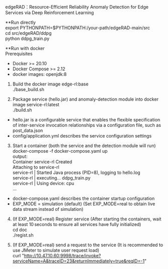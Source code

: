 edgeRAD：Resource-Efficient Reliability Anomaly Detection for Edge Services via Deep Reinforcement Learning

**Run directly<br>
export PYTHONPATH=$PYTHONPATH:/your-path/edgeRAD-main/src<br> 
cd src/edgeRAD/ddpg<br>
python ddpg_train.py

**Run with docker<br>
Prerequisites
* Docker >= 20.10  
* Docker Compose >= 2.12  
* docker images: openjdk:8

1. Build the docker image edge-rl:base <br>
./base_build.sh

2. Package service (hello.jar) and anomaly-detection module into docker image service-rl:latest<br>
./build.sh

* hello.jar is a configurable service that enables the flexible specification of inter-service invocation relationships via a configuration file, such as post_data.json<br>
* config/application.yml describes the service configuration settings

3. Start a container (both the service and the detection module will run)<br>
docker-compose -f docker-compose.yaml up<br>
output:<br>
Container service-rl  Created<br>
Attaching to service-rl<br>
service-rl  | Started Java process (PID=8), logging to hello.log<br>
service-rl  | executing... ddpg_train.py<br>
service-rl  | Using device:  cpu<br>
...

* docker-compose.yaml describes the container startup configuration<br>
* EXP_MODE = simulation (default) (Set EXP_MODE=real to obtain live data stream instead of simulation)

4. (If EXP_MODE=real) Register service (After starting the containers, wait at least 10 seconds to ensure all services have fully initialized)<br>
cd doc<br>
./regist.sh

5.  (If EXP_MODE=real) send a request to the service (It is recommended to use JMeter to simulate user request load)<br> 
curl "http://10.47.10.60:9998/trace/invoke?serviceName=A&traceID=23&returnImmediately=true&reqID=-1"




